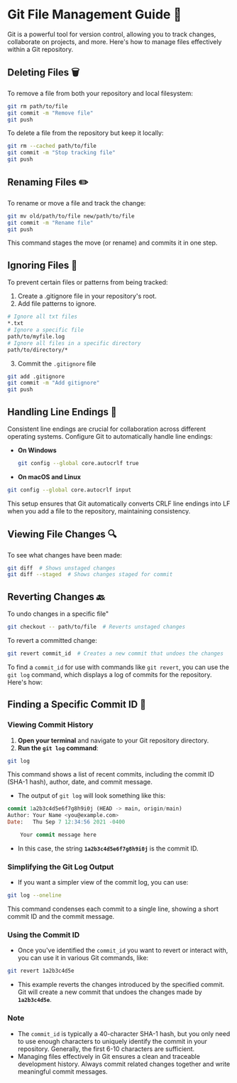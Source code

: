 # Git File Management Guide :book:

Git is a powerful tool for version control, allowing you to track changes, collaborate on projects, and more. Here's how to manage files effectively within a Git repository.

## Deleting Files :wastebasket:

To remove a file from both your repository and local filesystem:

```bash
git rm path/to/file
git commit -m "Remove file"
git push
```
To delete a file from the repository but keep it locally:

```bash
git rm --cached path/to/file
git commit -m "Stop tracking file"
git push
```
## Renaming Files :pencil2:
To rename or move a file and track the change:

```bash
git mv old/path/to/file new/path/to/file
git commit -m "Rename file"
git push
```
This command stages the move (or rename) and commits it in one step.

## Ignoring Files :see_no_evil:
To prevent certain files or patterns from being tracked:

1. Create a .gitignore file in your repository's root.
2. Add file patterns to ignore.

```bash
# Ignore all txt files
*.txt
# Ignore a specific file
path/to/myfile.log
# Ignore all files in a specific directory
path/to/directory/*
```
3. Commit the `.gitignore` file
```bash
git add .gitignore
git commit -m "Add gitignore"
git push
```

## Handling Line Endings :twisted_rightwards_arrows:

Consistent line endings are crucial for collaboration across different operating systems. Configure Git to automatically handle line endings:

- **On Windows**
  ```bash
  git config --global core.autocrlf true

- **On macOS and Linux**

```bash
git config --global core.autocrlf input
```

This setup ensures that Git automatically converts CRLF line endings into LF when you add a file to the repository, maintaining consistency.

## Viewing File Changes :mag:
To see what changes have been made:

```bash
git diff  # Shows unstaged changes
git diff --staged  # Shows changes staged for commit
```

## Reverting Changes :back:
To undo changes in a specific file"

```bash
git checkout -- path/to/file  # Reverts unstaged changes
```
To revert a committed change:

```bash
git revert commit_id  # Creates a new commit that undoes the changes
```
To find a `commit_id` for use with commands like `git revert`, you can use the `git log` command, which displays a log of commits for the repository. Here's how:



## Finding a Specific Commit ID :mag_right:
### Viewing Commit History
1. **Open your terminal** and navigate to your Git repository directory.
2. **Run the `git log` command**:
```bash
git log
```
This command shows a list of recent commits, including the commit ID (SHA-1 hash), author, date, and commit message.
- The output of `git log` will look something like this:
``` sql
commit 1a2b3c4d5e6f7g8h9i0j (HEAD -> main, origin/main)
Author: Your Name <you@example.com>
Date:   Thu Sep 7 12:34:56 2021 -0400

    Your commit message here
```
- In this case, the string **`1a2b3c4d5e6f7g8h9i0j`** is the commit ID. 
### Simplifying the Git Log Output
- If you want a simpler view of the commit log, you can use:
``` bash
git log --oneline
```
This command condenses each commit to a single line, showing a short commit ID and the commit message.
### Using the Commit ID
- Once you've identified the `commit_id` you want to revert or interact with, you can use it in various Git commands, like:
```bash
git revert 1a2b3c4d5e
```
- This example reverts the changes introduced by the specified commit. Git will create a new commit that undoes the changes made by **`1a2b3c4d5e`**.
### Note
- The `commit_id` is typically a 40-character SHA-1 hash, but you only need to use enough characters to uniquely identify the commit in your repository. Generally, the first 6-10 characters are sufficient.
- Managing files effectively in Git ensures a clean and traceable development history. Always commit related changes together and write meaningful commit messages.
